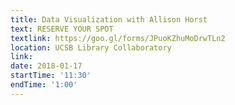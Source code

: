 ```yaml
---
title: Data Visualization with Allison Horst
text: RESERVE YOUR SPOT
textlink: https://goo.gl/forms/JPuoKZhuMoDrwTLn2
location: UCSB Library Collaboratory
link: 
date: 2018-01-17
startTime: '11:30'
endTime: '1:00'
---
```

